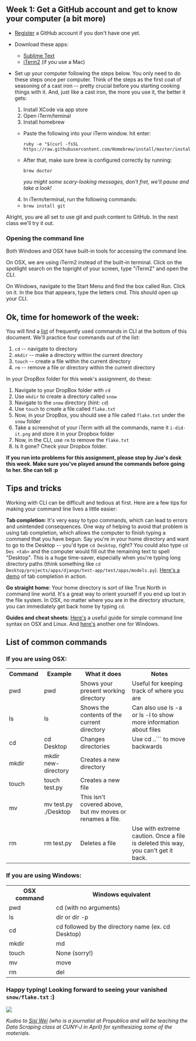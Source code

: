 ## Week 1: Get a GitHub account and get to know your computer (a bit more)

- [Register](https://github.com/) a GitHub account if you don't have one yet.
- Download these apps:
  - [Sublime Text](http://www.sublimetext.com/)
  - [iTerm2](http://iterm2.com/) (if you use a Mac)
- Set up your computer following the steps below. You only need to do these steps once per computer. Think of the steps as the first coat of seasoning of a cast iron -- pretty crucial before you starting cooking things with it. And, just like a cast iron, the more you use it, the better it gets:

  1. Install XCode via app store
  2. Open iTerm/teminal
  3. Install homebrew
    - Paste the following into your iTerm window. hit enter:
    
      ```
      ruby -e "$(curl -fsSL https://raw.githubusercontent.com/Homebrew/install/master/install)"
      ```
    
    - After that, make sure brew is configured correctly by running:
    
      ```
      brew doctor
      ```
      
      _you might some scary-looking messages, don't fret, we'll pause and take a look!_
  4. In iTerm/terminal, run the following commands:
    - `brew install git`
  
Alright, you are all set to use git and push content to GitHub. In the next class we'll try it out. 

### Opening the command line

Both Windows and OSX have built-in tools for accessing the command line.

On OSX, we are using iTerm2 instead of the built-in terminal. Click on the spotlight search on the topright of your screen, type "iTerm2" and open the CLI.

On Windows, navigate to the Start Menu and find the box called Run. Click on it. In the box that appears, type the letters cmd. This should open up your CLI.

## Ok, time for homework of the week:

You will find a [list](https://github.com/jueyang/spring-github-cli/blob/master/week1.md#list-of-common-commands) of frequently used commands in CLI at the bottom of this document. We'll practice four commands out of the list:

1. `cd` -- navigate to directory
2. `mkdir` -- make a directory within the current directory
3. `touch` -- create a file within the current directory
4. `rm` -- remove a file or directory within the current directory

In your DropBox folder for this week's assignment, do these:

1. Navigate to your DropBox folder with `cd`
2. Use `mkdir` to create a directory called `snow`
3. Navigate to the `snow` directory (hint: `cd`)
4. Use `touch` to create a file called `flake.txt`
5. Now, in your DropBox, you should see a file called `flake.txt` under the `snow` folder
6. Take a screenshot of your iTerm with all the commands, name it `i-did-it.png` and store it in your Dropbox folder
7. Now, in the CLI, use `rm` to remove the `flake.txt`
8. Is it gone? Check your Dropbox folder.

**If you run into problems for this assignment, please stop by Jue's desk this week. Make sure you've played around the commands before going to her. She can tell :p**

## Tips and tricks

Working with CLI can be difficult and tedious at first. Here are a few tips for making your command line lives a little easier:

**Tab completion**: It's very easy to typo commands, which can lead to errors and unintended consequences. One way of helping to avoid that problem is using tab completion, which allows the computer to finish typing a command that you have begun. Say you're in your home directory and want to go to the Desktop -- you'd type `cd Desktop`, right? You could also type `cd Des <tab>` and the computer would fill out the remaining text to spell "Desktop". This is a huge time-saver, especially when you're typing long directory paths (think something like `cd Desktop/projects/apps/django/test-app/test/apps/models.py`). [Here's a demo](http://www.youtube.com/watch?v=N8TaSgKJ-LM) of tab completion in action.

**Go straight home**: Your home directory is sort of like True North in command line world. It's a great way to orient yourself if you end up lost in the file system. In OSX, no matter where you are in the directory structure, you can immediately get back home by typing `cd`.

**Guides and cheat sheets**: [Here's](http://wiseheartdesign.com/articles/2010/11/12/the-designers-guide-to-the-osx-command-prompt/) a useful guide for simple command line syntax on OSX and Linux. And [here's](http://www.bleepingcomputer.com/tutorials/windows-command-prompt-introduction/) another one for Windows.

## List of common commands

### If you are using OSX:

<table>
    <tr>
        <th>Command</th>
        <th>Example</th>
        <th>What it does</th>
        <th>Notes</th>
    </tr>
    <tr>
        <td>pwd</td>
        <td>pwd</td>
        <td>Shows your present working directory</td>
        <td>Useful for keeping track of where you are</td>
    </tr>
    <tr>
        <td>ls</td>
        <td>ls</td>
        <td>Shows the contents of the current directory</td>
        <td>Can also use ls -a or ls -l to show more information about files</td>
    </tr>
    <tr>
        <td>cd</td>
        <td>cd Desktop</td>
        <td>Changes directories</td>
        <td>Use cd ..``` to move backwards</td>
    </tr>
    <tr>
        <td>mkdir</td>
        <td>mkdir new-directory</td>
        <td>Creates a new directory</td>
        <td></td>
    </tr>
    <tr>
        <td>touch</td>
        <td>touch test.py</td>
        <td>Creates a new file</td>
        <td></td>
    </tr>
    <tr>
        <td>mv</td>
        <td>mv test.py ./Desktop</td>
        <td>This isn't covered above, but mv moves or renames a file.</td>
        <td></td>
    </tr>
    <tr>
        <td>rm</td>
        <td>rm test.py</td>
        <td>Deletes a file</td>
        <td>Use with extreme caution. Once a file is deleted this way, you can't get it back.</td>
    </tr>
</table>

### If you are using Windows:

<table>
    <tr>
        <th>OSX command</th>
        <th>Windows equivalent</th>
    </tr>
    <tr>
        <td>pwd</td>
        <td>cd (with no arguments)</td>
    </tr>
    <tr>
        <td>ls</td>
        <td>dir or dir -p</td>
    </tr>
    <tr>
        <td>cd</td>
        <td>cd followed by the directory name (ex. cd Desktop)</td>
    </tr>
    <tr>
        <td>mkdir</td>
        <td>md</td>
    </tr>
    <tr>
        <td>touch</td>
        <td>None (sorry!)</td>
    </tr>
    <tr>
        <td>mv</td>
        <td>move</td>
    </tr>
    <tr>
        <td>rm</td>
        <td>del</td>
    </tr>
</table>

### Happy typing! Looking forward to seeing your vanished `snow/flake.txt` :)

![](http://media.giphy.com/media/7d00l0OLsunhm/giphy.gif)

_Kudos to [Sisi Wei](https://github.com/sisiwei/nyu-2015-spring-tutorials/blob/master/tutorials/command-line-basics.md) (who is a journalist at Propublica and will be teaching the Data Scraping class at CUNY-J in April) for synthesizing some of the materials._
